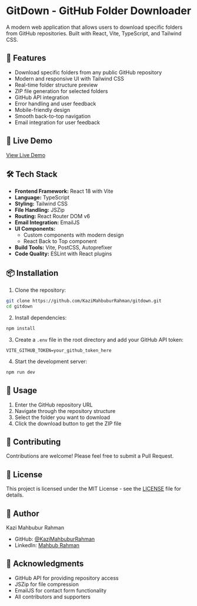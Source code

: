 # GitDown - GitHub Folder Downloader

A modern web application that allows users to download specific folders from GitHub repositories. Built with React, Vite, TypeScript, and Tailwind CSS.

## 🌟 Features

- Download specific folders from any public GitHub repository
- Modern and responsive UI with Tailwind CSS
- Real-time folder structure preview
- ZIP file generation for selected folders
- GitHub API integration
- Error handling and user feedback
- Mobile-friendly design
- Smooth back-to-top navigation
- Email integration for user feedback

## 🚀 Live Demo

[View Live Demo](https://techhelpbd.com/gitdown)

## 🛠️ Tech Stack

- **Frontend Framework:** React 18 with Vite
- **Language:** TypeScript
- **Styling:** Tailwind CSS
- **File Handling:** JSZip
- **Routing:** React Router DOM v6
- **Email Integration:** EmailJS
- **UI Components:**
  - Custom components with modern design
  - React Back to Top component
- **Build Tools:** Vite, PostCSS, Autoprefixer
- **Code Quality:** ESLint with React plugins

## 📦 Installation

1. Clone the repository:

```bash
git clone https://github.com/KaziMahbuburRahman/gitdown.git
cd gitdown
```

2. Install dependencies:

```bash
npm install
```

3. Create a `.env` file in the root directory and add your GitHub API token:

```env
VITE_GITHUB_TOKEN=your_github_token_here
```

4. Start the development server:

```bash
npm run dev
```

## 🔧 Usage

1. Enter the GitHub repository URL
2. Navigate through the repository structure
3. Select the folder you want to download
4. Click the download button to get the ZIP file

## 🤝 Contributing

Contributions are welcome! Please feel free to submit a Pull Request.

## 📝 License

This project is licensed under the MIT License - see the [LICENSE](LICENSE) file for details.

## 👤 Author

Kazi Mahbubur Rahman

- GitHub: [@KaziMahbuburRahman](https://github.com/KaziMahbuburRahman/gitdown)
- LinkedIn: [Mahbub Rahman](http://linkedin.com/in/mahbubdev)

## 🙏 Acknowledgments

- GitHub API for providing repository access
- JSZip for file compression
- EmailJS for contact form functionality
- All contributors and supporters
